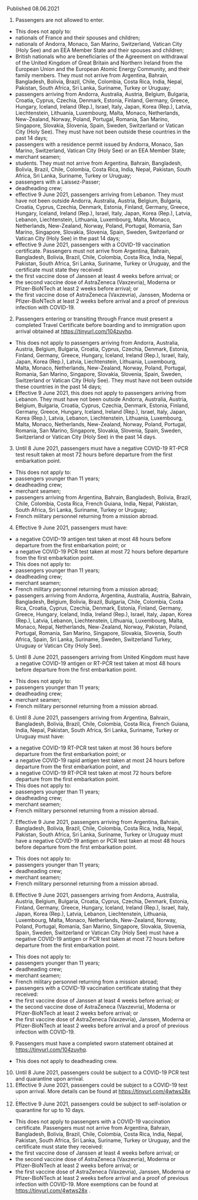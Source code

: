 Published 08.06.2021
1. Passengers are not allowed to enter.
- This does not apply to:
- nationals of France and their spouses and children;
- nationals of Andorra, Monaco, San Marino, Switzerland, Vatican City (Holy See) and an EEA Member State and their spouses and children;
- British nationals who are beneficiaries of the Agreement on withdrawal of the United Kingdom of Great Britain and Northern Ireland from the European Union and the European Atomic Energy Community, and their family members. They must not arrive from Argentina, Bahrain, Bangladesh, Bolivia, Brazil, Chile, Colombia, Costa Rica, India, Nepal, Pakistan, South Africa, Sri Lanka, Suriname, Turkey or Uruguay;
- passengers arriving from Andorra, Australia, Austria, Belgium, Bulgaria, Croatia, Cyprus, Czechia, Denmark, Estonia, Finland, Germany, Greece, Hungary, Iceland, Ireland (Rep.), Israel, Italy, Japan, Korea (Rep.), Latvia, Liechtenstein, Lithuania, Luxembourg, Malta, Monaco, Netherlands, New-Zealand, Norway, Poland, Portugal, Romania, San Marino, Singapore, Slovakia, Slovenia, Spain, Sweden, Switzerland or Vatican City (Holy See). They must have not been outside these countries in the past 14 days;
- passengers with a residence permit issued by Andorra, Monaco, San Marino, Switzerland, Vatican City (Holy See) or an EEA Member State;
- merchant seamen;
- students. They must not arrive from Argentina, Bahrain, Bangladesh, Bolivia, Brazil, Chile, Colombia, Costa Rica, India, Nepal, Pakistan, South Africa, Sri Lanka, Suriname, Turkey or Uruguay;
- passengers with a Laissez-Passer;
- deadheading crew;
- effective 9 June 2021, passengers arriving from Lebanon. They must have not been outside Andorra, Australia, Austria, Belgium, Bulgaria, Croatia, Cyprus, Czechia, Denmark, Estonia, Finland, Germany, Greece, Hungary, Iceland, Ireland (Rep.), Israel, Italy, Japan, Korea (Rep.), Latvia, Lebanon, Liechtenstein, Lithuania, Luxembourg, Malta, Monaco, Netherlands, New-Zealand, Norway, Poland, Portugal, Romania, San Marino, Singapore, Slovakia, Slovenia, Spain, Sweden, Switzerland or Vatican City (Holy See) in the past 14 days;
- effective 9 June 2021, passengers with a COVID-19 vaccination certificate. Passengers must not arrive from Argentina, Bahrain, Bangladesh, Bolivia, Brazil, Chile, Colombia, Costa Rica, India, Nepal, Pakistan, South Africa, Sri Lanka, Suriname, Turkey or Uruguay, and the certificate must state they received:
- the first vaccine dose of Janssen at least 4 weeks before arrival; or
- the second vaccine dose of AstraZeneca (Vaxzevria), Moderna or Pfizer-BioNTech at least 2 weeks before arrival; or
- the first vaccine dose of AstraZeneca (Vaxzevria), Janssen, Moderna or Pfizer-BioNTech at least 2 weeks before arrival and a proof of previous infection with COVID-19.
2. Passengers entering or transiting through France must present a completed Travel Certificate before boarding and to immigration upon arrival obtained at <a href="https://tinyurl.com/104zuyhq">https://tinyurl.com/104zuyhq</a>. 
- This does not apply to passengers arriving from Andorra, Australia, Austria, Belgium, Bulgaria, Croatia, Cyprus, Czechia, Denmark, Estonia, Finland, Germany, Greece, Hungary, Iceland, Ireland (Rep.), Israel, Italy, Japan, Korea (Rep.), Latvia, Liechtenstein, Lithuania, Luxembourg, Malta, Monaco, Netherlands, New-Zealand, Norway, Poland, Portugal, Romania, San Marino, Singapore, Slovakia, Slovenia, Spain, Sweden, Switzerland or Vatican City (Holy See). They must have not been outside these countries in the past 14 days;
- Effective 9 June 2021, this does not apply to passengers arriving from Lebanon. They must have not been outside Andorra, Australia, Austria, Belgium, Bulgaria, Croatia, Cyprus, Czechia, Denmark, Estonia, Finland, Germany, Greece, Hungary, Iceland, Ireland (Rep.), Israel, Italy, Japan, Korea (Rep.), Latvia, Lebanon, Liechtenstein, Lithuania, Luxembourg, Malta, Monaco, Netherlands, New-Zealand, Norway, Poland, Portugal, Romania, San Marino, Singapore, Slovakia, Slovenia, Spain, Sweden, Switzerland or Vatican City (Holy See) in the past 14 days.
3. Until 8 June 2021, passengers must have a negative COVID-19 RT-PCR test result taken at most 72 hours before departure from the first embarkation point. 
- This does not apply to:
- passengers younger than 11 years;
- deadheading crew;
- merchant seamen;
- passengers arriving from Argentina, Bahrain, Bangladesh, Bolivia, Brazil, Chile, Colombia, Costa Rica, French Guiana, India, Nepal, Pakistan, South Africa, Sri Lanka, Suriname, Turkey or Uruguay;
- French military personnel returning from a mission abroad.
4. Effective 9 June 2021, passengers must have:
- a negative COVID-19 antigen test taken at most 48 hours before departure from the first embarkation point; or
- a negative COVID-19 PCR test taken at most 72 hours before departure from the first embarkation point. 
- This does not apply to:
- passengers younger than 11 years;
- deadheading crew;
- merchant seamen;
- French military personnel returning from a mission abroad;
- passengers arriving from Andorra, Argentina, Australia, Austria, Bahrain, Bangladesh, Belgium, Bolivia, Brazil, Bulgaria, Chile, Colombia, Costa Rica, Croatia, Cyprus, Czechia, Denmark, Estonia, Finland, Germany, Greece, Hungary, Iceland, India, Ireland (Rep.), Israel, Italy, Japan, Korea (Rep.), Latvia, Lebanon, Liechtenstein, Lithuania, Luxembourg, Malta, Monaco, Nepal, Netherlands, New-Zealand, Norway, Pakistan, Poland, Portugal, Romania, San Marino, Singapore, Slovakia, Slovenia, South Africa, Spain, Sri Lanka, Suriname, Sweden, Switzerland Turkey, Uruguay or Vatican City (Holy See).
5. Until 8 June 2021, passengers arriving from United Kingdom must have a negative COVID-19 antigen or RT-PCR test taken at most 48 hours before departure from the first embarkation point.
- This does not apply to:
- passengers younger than 11 years;
- deadheading crew;
- merchant seamen;
- French military personnel returning from a mission abroad.
6. Until 8 June 2021, passengers arriving from Argentina, Bahrain, Bangladesh, Bolivia, Brazil, Chile, Colombia, Costa Rica, French Guiana, India, Nepal, Pakistan, South Africa, Sri Lanka, Suriname, Turkey or Uruguay must have:
- a negative COVID-19 RT-PCR test taken at most 36 hours before departure from the first embarkation point; or
- a negative COVID-19 rapid antigen test taken at most 24 hours before departure from the first embarkation point, and
- a negative COVID-19 RT-PCR test taken at most 72 hours before departure from the first embarkation point. 
- This does not apply to:
- passengers younger than 11 years;
- deadheading crew;
- merchant seamen;
- French military personnel returning from a mission abroad.
7. Effective 9 June 2021, passengers arriving from Argentina, Bahrain, Bangladesh, Bolivia, Brazil, Chile, Colombia, Costa Rica, India, Nepal, Pakistan, South Africa, Sri Lanka, Suriname, Turkey or Uruguay must have a negative COVID-19 antigen or PCR test taken at most 48 hours before departure from the first embarkation point. 
- This does not apply to:
- passengers younger than 11 years;
- deadheading crew;
- merchant seamen;
- French military personnel returning from a mission abroad.
8. Effective 9 June 2021, passengers arriving from Andorra, Australia, Austria, Belgium, Bulgaria, Croatia, Cyprus, Czechia, Denmark, Estonia, Finland, Germany, Greece, Hungary, Iceland, Ireland (Rep.), Israel, Italy, Japan, Korea (Rep.), Latvia, Lebanon, Liechtenstein, Lithuania, Luxembourg, Malta, Monaco, Netherlands, New-Zealand, Norway, Poland, Portugal, Romania, San Marino, Singapore, Slovakia, Slovenia, Spain, Sweden, Switzerland or Vatican City (Holy See) must have a negative COVID-19 antigen or PCR test taken at most 72 hours before departure from the first embarkation point.
- This does not apply to:
- passengers younger than 11 years;
- deadheading crew;
- merchant seamen;
- French military personnel returning from a mission abroad;
- passengers with a COVID-19 vaccination certificate stating that they received:
- the first vaccine dose of Janssen at least 4 weeks before arrival; or
- the second vaccine dose of AstraZeneca (Vaxzevria), Moderna or Pfizer-BioNTech at least 2 weeks before arrival; or
- the first vaccine dose of AstraZeneca (Vaxzevria), Janssen, Moderna or Pfizer-BioNTech at least 2 weeks before arrival and a proof of previous infection with COVID-19. 
9. Passengers must have a completed sworn statement obtained at <a href="https://tinyurl.com/104zuyhq">https://tinyurl.com/104zuyhq</a>. 
- This does not apply to deadheading crew. 
10. Until 8 June 2021, passengers could be subject to a COVID-19 PCR test and quarantine upon arrival. 
11. Effective 9 June 2021, passengers could be subject to a COVID-19 test upon arrival. More details can be found at <a href="https://tinyurl.com/4wtws28x">https://tinyurl.com/4wtws28x</a> .
12. Effective 9 June 2021, passengers could be subject to self-isolation or quarantine for up to 10 days.
- This does not apply to passengers with a COVID-19 vaccination certificate. Passengers must not arrive from Argentina, Bahrain, Bangladesh, Bolivia, Brazil, Chile, Colombia, Costa Rica, India, Nepal, Pakistan, South Africa, Sri Lanka, Suriname, Turkey or Uruguay, and the certificate must state they received:
- the first vaccine dose of Janssen at least 4 weeks before arrival; or
- the second vaccine dose of AstraZeneca (Vaxzevria), Moderna or Pfizer-BioNTech at least 2 weeks before arrival; or
- the first vaccine dose of AstraZeneca (Vaxzevria), Janssen, Moderna or Pfizer-BioNTech at least 2 weeks before arrival and a proof of previous infection with COVID-19.
More exemptions can be found at <a href="https://tinyurl.com/4wtws28x">https://tinyurl.com/4wtws28x</a> .

